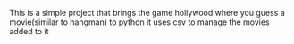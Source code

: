 This is a simple project that brings the game hollywood where you guess a movie(similar to hangman) to python
it uses csv to manage the movies added to it
